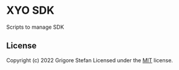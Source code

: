 # XYO SDK

Scripts to manage SDK

## License

Copyright (c) 2022 Grigore Stefan
Licensed under the [MIT](LICENSE) license.
